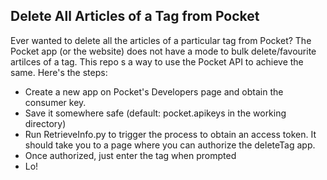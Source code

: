 ## Delete All Articles of a Tag from Pocket

Ever wanted to delete all the articles of a particular tag from Pocket? 
The Pocket app (or the website) does not have a mode to bulk delete/favourite artilces of a tag.
This repo s a way to use the Pocket API to achieve the same. Here's the steps:
- Create a new app on Pocket's Developers page and obtain the consumer key.
- Save it somewhere safe (default: pocket.apikeys in the working directory)
- Run RetrieveInfo.py to trigger the process to obtain an access token. It should take you to a page where you can authorize the deleteTag app.
- Once authorized, just enter the tag when prompted
- Lo! 


